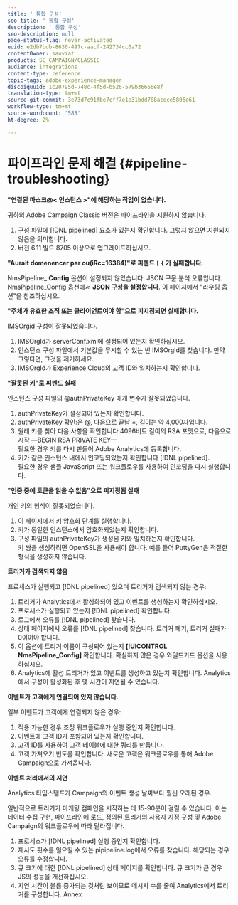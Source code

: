 ```yaml
---
title: ' 통합 구성'
seo-title: ' 통합 구성'
description: ' 통합 구성'
seo-description: null
page-status-flag: never-activated
uuid: e2db7bdb-8630-497c-aacf-242734cc0a72
contentOwner: sauviat
products: SG_CAMPAIGN/CLASSIC
audience: integrations
content-type: reference
topic-tags: adobe-experience-manager
discoiquuid: 1c20795d-748c-4f5d-b526-579b36666e8f
translation-type: tm+mt
source-git-commit: 3e73d7c91fbe7cff7e1e31bdd788acece5806e61
workflow-type: tm+mt
source-wordcount: '585'
ht-degree: 2%

---
```



# 파이프라인 문제 해결 {#pipeline-troubleshooting}

**&quot;연결된 마스크@&lt; 인스턴스 >&quot;에 해당하는 작업이 없습니다.**

귀하의 Adobe Campaign Classic 버전은 파이프라인을 지원하지 않습니다.

1. 구성 파일에 [!DNL pipelined] 요소가 있는지 확인합니다. 그렇지 않으면 지원되지 않음을 의미합니다.
1. 버전 6.11 빌드 8705 이상으로 업그레이드하십시오.

**&quot;Aurait domenencer par ou(iRc=16384)&quot;로 피펜드 `[` `{` 가 실패합니다.**

NmsPipeline_ **Config** 옵션이 설정되지 않았습니다. JSON 구문 분석 오류입니다.
NmsPipeline_Config 옵션에서 **JSON 구성을 설정합니다**. 이 페이지에서 &quot;라우팅 옵션&quot;을 참조하십시오.

**&quot;주체가 유효한 조직 또는 클라이언트여야 함&quot;으로 피지정되면 실패합니다.**

IMSOrgid 구성이 잘못되었습니다.

1. IMSOrgId가 serverConf.xml에 설정되어 있는지 확인하십시오.
1. 인스턴스 구성 파일에서 기본값을 무시할 수 있는 빈 IMSOrgId를 찾습니다. 만약 그렇다면, 그것을 제거하세요.
1. IMSOrgId가 Experience Cloud의 고객 ID와 일치하는지 확인합니다.

**&quot;잘못된 키&quot;로 피펜드 실패**

인스턴스 구성 파일의 @authPrivateKey 매개 변수가 잘못되었습니다.

1. authPrivateKey가 설정되어 있는지 확인합니다.
1. authPrivateKey 확인:은 @, 다음으로 끝남 =, 길이는 약 4,000자입니다.
1. 원래 키를 찾아 다음 사항을 확인합니다.4096비트 길이의 RSA 포맷으로, 다음으로 시작 —BEGIN RSA PRIVATE KEY—
   <br> 필요한 경우 키를 다시 만들어 Adobe Analytics에 등록합니다.
1. 키가 같은 인스턴스 내에서 인코딩되었는지 확인합니다 [!DNL pipelined]. <br>필요한 경우 샘플 JavaScript 또는 워크플로우를 사용하여 인코딩을 다시 실행합니다.

**&quot;인증 중에 토큰을 읽을 수 없음&quot;으로 피지정됨 실패**

개인 키의 형식이 잘못되었습니다.

1. 이 페이지에서 키 암호화 단계를 실행합니다.
1. 키가 동일한 인스턴스에서 암호화되었는지 확인합니다.
1. 구성 파일의 authPrivateKey가 생성된 키와 일치하는지 확인합니다. <br>키 쌍을 생성하려면 OpenSSL을 사용해야 합니다. 예를 들어 PuttyGen은 적절한 형식을 생성하지 않습니다.

**트리거가 검색되지 않음**

프로세스가 실행되고 [!DNL pipelined] 있으며 트리거가 검색되지 않는 경우:

1. 트리거가 Analytics에서 활성화되어 있고 이벤트를 생성하는지 확인하십시오.
1. 프로세스가 실행되고 있는지 [!DNL pipelined] 확인합니다.
1. 로그에서 오류를 [!DNL pipelined] 찾습니다.
1. 상태 페이지에서 오류를 [!DNL pipelined] 찾습니다. 트리거 폐기, 트리거 실패가 0이어야 합니다.
1. 이 옵션에 트리거 이름이 구성되어 있는지 **[!UICONTROL NmsPipeline_Config]** 확인합니다. 확실하지 않은 경우 와일드카드 옵션을 사용하십시오.
1. Analytics에 활성 트리거가 있고 이벤트를 생성하고 있는지 확인합니다. Analytics에서 구성이 활성화된 후 몇 시간이 지연될 수 있습니다.

**이벤트가 고객에게 연결되어 있지 않습니다.**

일부 이벤트가 고객에게 연결되지 않은 경우:

1. 적용 가능한 경우 조정 워크플로우가 실행 중인지 확인합니다.
1. 이벤트에 고객 ID가 포함되어 있는지 확인합니다.
1. 고객 ID를 사용하여 고객 테이블에 대한 쿼리를 만듭니다.
1. 고객 가져오기 빈도를 확인합니다. 새로운 고객은 워크플로우를 통해 Adobe Campaign으로 가져옵니다.

**이벤트 처리에서의 지연**

Analytics 타임스탬프가 Campaign의 이벤트 생성 날짜보다 훨씬 오래된 경우.

일반적으로 트리거가 마케팅 캠페인을 시작하는 데 15-90분이 걸릴 수 있습니다. 이는 데이터 수집 구현, 파이프라인에 로드, 정의된 트리거의 사용자 지정 구성 및 Adobe Campaign의 워크플로우에 따라 달라집니다.

1. 프로세스가 [!DNL pipelined] 실행 중인지 확인합니다.
1. 재시도 횟수를 일으킬 수 있는 pipipeline.log에서 오류를 찾습니다. 해당되는 경우 오류를 수정합니다.
1. 큐 크기에 대한 [!DNL pipelined] 상태 페이지를 확인합니다. 큐 크기가 큰 경우 JS의 성능을 개선하십시오.
1. 지연 시간이 볼륨 증가되는 것처럼 보이므로 메시지 수를 줄여 Analytics에서 트리거를 구성합니다.
Annex
